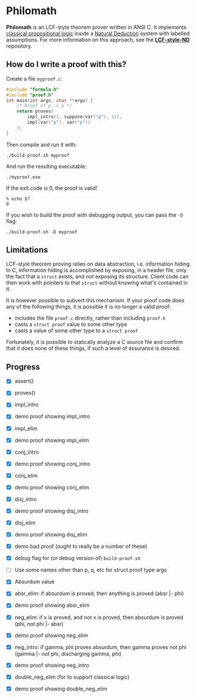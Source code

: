 Philomath
=========

**Philomath** is an LCF-style theorem prover written in ANSI C.  It implements
[classical propositional logic] inside a [Natural Deduction] system with
labelled assumptions.  For more information on this approach, see the
**[LCF-style-ND](https://github.com/cpressey/LCF-style-ND)** repository.

How do I write a proof with this?
---------------------------------

Create a file `myproof.c`:

```c
#include "formula.h"
#include "proof.h"
int main(int argc, char **argv) {
    /* Proof of p -> p */
    return proves(
        impl_intro(1, suppose(var("p"), 1)),
        impl(var("p"), var("p"))
    );
}
```

Then compile and run it with:

    ./build-proof.sh myproof

And run the resulting executable:

    ./myproof.exe

If the exit code is 0, the proof is valid!

    % echo $?
    0

If you wish to build the proof with debugging output, you can pass the `-D` flag:

    ./build-proof.sh -D myproof

Limitations
-----------

LCF-style theorem proving relies on data abstraction, i.e. information hiding.
In C, information hiding is accomplished by exposing, in a header file, only the
fact that a `struct` exists, and *not* exposing its structure.  Client code can then
work with pointers to that `struct` without knowing what's contained in it.

It is however possible to subvert this mechanism.  If your proof code does any of
the following things, it is possible it is no longer a valid proof:

*   includes the file `proof.c` directly, rather than including `proof.h`
*   casts a `struct proof` value to some other type
*   casts a value of some other type to a `struct proof`

Fortunately, it is possible to statically analyze a C source file and confirm
that it does none of these things, if such a level of assurance is desired.

Progress
--------

- [x] assert()
- [x] proves()

- [x] impl_intro
- [x] demo proof showing impl_intro
- [x] impl_elim
- [x] demo proof showing impl_elim

- [x] conj_intro
- [x] demo proof showing conj_intro
- [x] conj_elim
- [x] demo proof showing conj_elim

- [x] disj_intro
- [x] demo proof showing disj_intro
- [x] disj_elim
- [x] demo proof showing disj_elim

- [x] demo bad proof (ought to really be a number of these)
- [x] debug flag for (or debug version of) `build-proof.sh`

- [ ] Use some names other than p, q, etc for struct proof type args

- [x] Absurdum value
- [x] absr_elim: if absurdum is proved, then anything is proved (absr |- phi)
- [x] demo proof showing absr_elim
- [x] neg_elim: if x is proved, and not x is proved, then absurdum is proved (phi, not phi |- absr)
- [x] demo proof showing neg_elim
- [x] neg_intro: if gamma, phi proves absurdum, then gamma proves not phi (gamma |- not phi, discharging gamma, phi)
- [x] demo proof showing neg_intro

- [x] double_neg_elim (for to support classical logic)
- [x] demo proof showing double_neg_elim

[classical propositional logic]: https://iep.utm.edu/natural-deduction/#H4
[Natural Deduction]: https://iep.utm.edu/natural-deduction/

